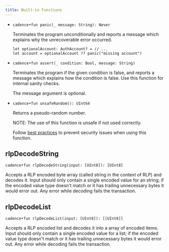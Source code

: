 ```yaml
---
title: Built-in Functions
---
```


- `cadence•fun panic(_ message: String): Never`

  Terminates the program unconditionally
  and reports a message which explains why the unrecoverable error occurred.

  ```cadence
  let optionalAccount: AuthAccount? = // ...
  let account = optionalAccount ?? panic("missing account")
  ```

- `cadence•fun assert(_ condition: Bool, message: String)`

  Terminates the program if the given condition is false,
  and reports a message which explains how the condition is false.
  Use this function for internal sanity checks.

  The message argument is optional.

- `cadence•fun unsafeRandom(): UInt64`

  Returns a pseudo-random number.

  NOTE: The use of this function is unsafe if not used correctly.

  Follow [best practices](https://github.com/ConsenSys/smart-contract-best-practices/blob/051ec2e42a66f4641d5216063430f177f018826e/docs/recommendations.md#remember-that-on-chain-data-is-public)
  to prevent security issues when using this function.

## rlpDecodeString

`cadence•fun rlpDecodeString(input: [UInt8]): [UInt8]`

  Accepts a RLP encoded byte array (called string in the context of RLP) and decodes it. 
  Input should only contain a single encoded value for an string; if the encoded value type doesn't match or it has trailing unnecessary bytes it would error out. Any error while decoding fails the transaction. 

## rlpDecodeList

`cadence•fun rlpDecodeList(input: [UInt8]): [[UInt8]]`

  Accepts a RLP encoded list and decodes it into a array of encoded items.
  Input should only contain a single encoded value for a list; if the encoded value type doesn't match or it has trailing unnecessary bytes it would error out. Any error while decoding fails the transaction. 